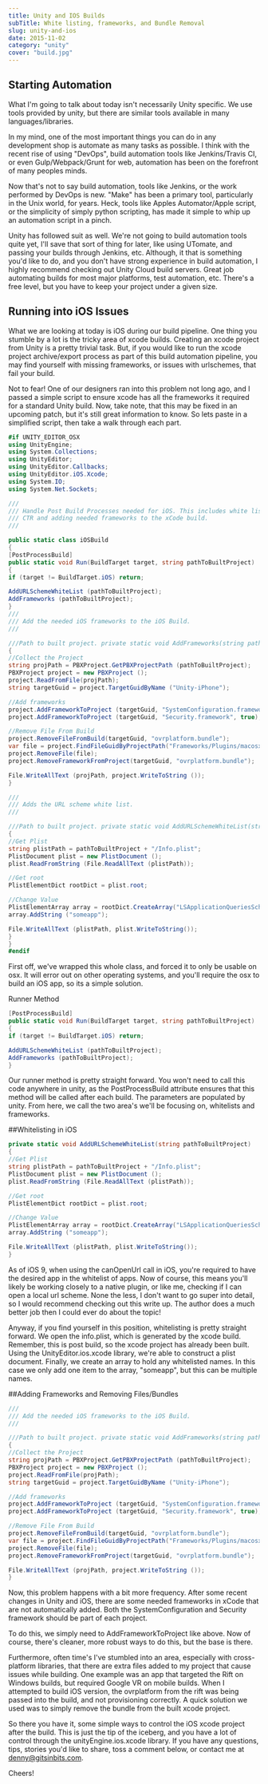 ```yaml
---
title: Unity and IOS Builds
subTitle: White listing, frameworks, and Bundle Removal
slug: unity-and-ios
date: 2015-11-02
category: "unity"
cover: "build.jpg"
---
```


## Starting Automation
What I'm going to talk about today isn't necessarily Unity specific. We use tools provided by unity, but there are similar tools available in many languages/libraries.

In my mind, one of the most important things you can do in any development shop is automate as many tasks as possible. I think with the recent rise of using "DevOps", build automation tools like Jenkins/Travis CI, or even Gulp/Webpack/Grunt for web, automation has been on the forefront of many peoples minds.

Now that's not to say build automation, tools like Jenkins, or the work performed by DevOps is new. "Make" has been a primary tool, particularly in the Unix world, for years. Heck, tools like Apples Automator/Apple script, or the simplicity of simply python scripting, has made it simple to whip up an automation script in a pinch.

Unity has followed suit as well. We're not going to build automation tools quite yet, I'll save that sort of thing for later, like using UTomate, and passing your builds through Jenkins, etc.  Although, it that is something you'd like to do, and you don't have strong experience in build automation, I highly recommend checking out Unity Cloud build servers. Great job automating builds for most major platforms, test automation, etc. There's a free level, but you have to keep your project under a given size.

## Running into iOS Issues
What we are looking at today is iOS during our build pipeline. One thing you stumble by a lot is the tricky area of xcode builds. Creating an xcode project from Unity is a pretty trivial task. But, if you would like to run the xcode project archive/export process as part of this build automation pipeline, you may find yourself with missing frameworks, or issues with urlschemes, that fail your build.

Not to fear! One of our designers ran into this problem not long ago, and I passed a simple script to ensure xcode has all the frameworks it required for a standard Unity build. Now, take note, that this may be fixed in an upcoming patch, but it's still great information to know. So lets paste in a simplified script, then take a walk through each part.

```csharp
#if UNITY_EDITOR_OSX
using UnityEngine;
using System.Collections;
using UnityEditor;
using UnityEditor.Callbacks;
using UnityEditor.iOS.Xcode;
using System.IO;
using System.Net.Sockets;

///
/// Handle Post Build Processes needed for iOS. This includes white listing
/// CTR and adding needed frameworks to the xCode build.
///

public static class iOSBuild
{
[PostProcessBuild]
public static void Run(BuildTarget target, string pathToBuiltProject)
{
if (target != BuildTarget.iOS) return;

AddURLSchemeWhiteList (pathToBuiltProject);
AddFrameworks (pathToBuiltProject);
}
///
/// Add the needed iOS frameworks to the iOS Build.
///

///Path to built project. private static void AddFrameworks(string pathToBuiltProject)
{
//Collect the Project
string projPath = PBXProject.GetPBXProjectPath (pathToBuiltProject);
PBXProject project = new PBXProject ();
project.ReadFromFile(projPath);
string targetGuid = project.TargetGuidByName ("Unity-iPhone");

//Add frameworks
project.AddFrameworkToProject (targetGuid, "SystemConfiguration.framework", true);
project.AddFrameworkToProject (targetGuid, "Security.framework", true);

//Remove File From Build
project.RemoveFileFromBuild(targetGuid, "ovrplatform.bundle");
var file = project.FindFileGuidByProjectPath("Frameworks/Plugins/macosx/ovrplatform.bundle");
project.RemoveFile(file);
project.RemoveFrameworkFromProject(targetGuid, "ovrplatform.bundle");

File.WriteAllText (projPath, project.WriteToString ());
}

///
/// Adds the URL scheme white list.
///

///Path to built project. private static void AddURLSchemeWhiteList(string pathToBuiltProject)
{
//Get Plist
string plistPath = pathToBuiltProject + "/Info.plist";
PlistDocument plist = new PlistDocument ();
plist.ReadFromString (File.ReadAllText (plistPath));

//Get root
PlistElementDict rootDict = plist.root;

//Change Value
PlistElementArray array = rootDict.CreateArray("LSApplicationQueriesSchemes");
array.AddString ("someapp");

File.WriteAllText (plistPath, plist.WriteToString());
}
}
#endif
```
First off, we've wrapped this whole class, and forced it to only be usable on osx. It will error out on other operating systems, and you'll require the osx to build an iOS app, so its a simple solution.

Runner Method

```csharp
[PostProcessBuild]
public static void Run(BuildTarget target, string pathToBuiltProject)
{
if (target != BuildTarget.iOS) return;

AddURLSchemeWhiteList (pathToBuiltProject);
AddFrameworks (pathToBuiltProject);
}
```
Our runner method is pretty straight forward. You won't need to call this code anywhere in unity, as the PostProcessBuild attribute ensures that this method will be called after each build. The parameters are populated by unity. From here, we call the two area's we'll be focusing on, whitelists and frameworks.

##Whitelisting in iOS

```csharp
private static void AddURLSchemeWhiteList(string pathToBuiltProject)
{
//Get Plist
string plistPath = pathToBuiltProject + "/Info.plist";
PlistDocument plist = new PlistDocument ();
plist.ReadFromString (File.ReadAllText (plistPath));

//Get root
PlistElementDict rootDict = plist.root;

//Change Value
PlistElementArray array = rootDict.CreateArray("LSApplicationQueriesSchemes");
array.AddString ("someapp");

File.WriteAllText (plistPath, plist.WriteToString());
}
```

As of iOS 9, when using the canOpenUrl call in iOS, you're required to have the desired app in the whitelist of apps. Now of course, this means you'll likely be working closely to a native plugin, or like me, checking if I can open a local url scheme. None the less, I don't want to go super into detail, so I would recommend checking out this write up. The author does a much better job then I could ever do about the topic!

Anyway, if you find yourself in this position, whitelisting is pretty straight forward.  We open the info.plist, which is generated by the xcode build. Remember, this is post build, so the xcode project has already been built. Using the UnityEditor.ios.xcode library, we're able to construct a plist document. Finally, we create an array to hold any whitelisted names. In this case we only add one item to the array, "someapp",  but this can be multiple names.

##Adding Frameworks and Removing Files/Bundles

```csharp
///
/// Add the needed iOS frameworks to the iOS Build.
///

///Path to built project. private static void AddFrameworks(string pathToBuiltProject)
{
//Collect the Project
string projPath = PBXProject.GetPBXProjectPath (pathToBuiltProject);
PBXProject project = new PBXProject ();
project.ReadFromFile(projPath);
string targetGuid = project.TargetGuidByName ("Unity-iPhone");

//Add frameworks
project.AddFrameworkToProject (targetGuid, "SystemConfiguration.framework", true);
project.AddFrameworkToProject (targetGuid, "Security.framework", true);

//Remove File From Build
project.RemoveFileFromBuild(targetGuid, "ovrplatform.bundle");
var file = project.FindFileGuidByProjectPath("Frameworks/Plugins/macosx/ovrplatform.bundle");
project.RemoveFile(file);
project.RemoveFrameworkFromProject(targetGuid, "ovrplatform.bundle");

File.WriteAllText (projPath, project.WriteToString ());
}
```
Now, this problem happens with a bit more frequency. After some recent changes in Unity and iOS, there are some needed frameworks in xCode that are not automatically added. Both the SystemConfiguration and Security framework should be part of each project.

To do this, we simply need to AddFrameworkToProject like above. Now of course, there's cleaner, more robust ways to do this, but the base is there.

Furthermore, often time's I've stumbled into an area, especially with cross-platform libraries, that there are extra files added to my project that cause issues while building. One example was an app that targeted the Rift on Windows builds, but required Google VR on mobile builds. When I attempted to build iOS version, the ovrplatform from the rift was being passed into the build, and not provisioning correctly. A quick solution we used was to simply remove the bundle from the built xcode project.

So there you have it, some simple ways to control the iOS xcode project after the build. This is just the tip of the iceberg, and you have a lot of control through the unityEngine.ios.xcode library. If you have any questions, tips, stories you'd like to share, toss a comment below, or contact me at denny@gitsinbits.com.

Cheers!
